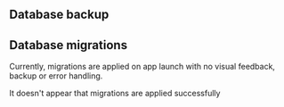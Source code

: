 ## Database backup

## Database migrations

Currently, migrations are applied on app launch with no visual feedback, backup or error handling.

It doesn't appear that migrations are applied successfully

##
